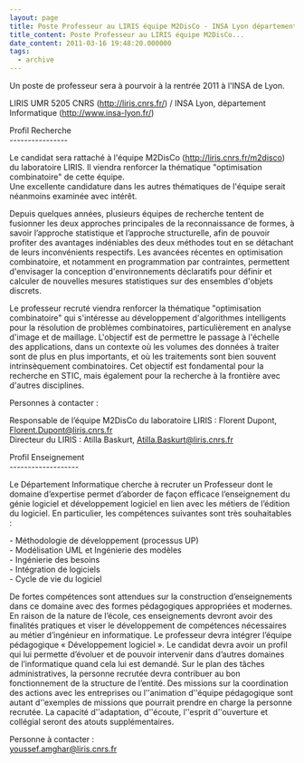```yaml
---
layout: page
title: Poste Professeur au LIRIS équipe M2DisCo - INSA Lyon département Informatique
title_content: Poste Professeur au LIRIS équipe M2DisCo...
date_content: 2011-03-16 19:48:20.000000
tags:
  - archive
---
```

Un poste de professeur sera à pourvoir à la rentrée 2011 à l'INSA de Lyon.  
  
LIRIS UMR 5205 CNRS (<http://liris.cnrs.fr/>) / INSA Lyon, département
Informatique (<http://www.insa-lyon.fr/>)  
  
  
Profil Recherche  
\----------------  
  
Le candidat sera rattaché à l'équipe M2DisCo (<http://liris.cnrs.fr/m2disco>)
du laboratoire LIRIS. Il viendra renforcer la thématique "optimisation
combinatoire" de cette équipe.  
Une excellente candidature dans les autres thématiques de l'équipe serait
néanmoins examinée avec intérêt.  
  
Depuis quelques années, plusieurs équipes de recherche tentent de fusionner
les deux approches principales de la reconnaissance de formes, à savoir
l’approche statistique et l’approche structurelle, afin de pouvoir profiter
des avantages indéniables des deux méthodes tout en se détachant de leurs
inconvénients respectifs. Les avancées récentes en optimisation combinatoire,
et notamment en programmation par contraintes, permettent d'envisager la
conception d'environnements déclaratifs pour définir et calculer de nouvelles
mesures statistiques sur des ensembles d'objets discrets.  
  
Le professeur recruté viendra renforcer la thématique "optimisation
combinatoire" qui s'intéresse au développement d'algorithmes intelligents pour
la résolution de problèmes combinatoires, particulièrement en analyse d'image
et de maillage. L'objectif est de permettre le passage à l'échelle des
applications, dans un contexte où les volumes des données à traiter sont de
plus en plus importants, et où les traitements sont bien souvent
intrinsèquement combinatoires. Cet objectif est fondamental pour la recherche
en STIC, mais également pour la recherche à la frontière avec d'autres
disciplines.  
  
  
Personnes à contacter :  
  
Responsable de l’équipe M2DisCo du laboratoire LIRIS : Florent Dupont,
[Florent.Dupont@liris.cnrs.fr](mailto:Florent.Dupont@liris.cnrs.fr)  
Directeur du LIRIS : Atilla Baskurt,
[Atilla.Baskurt@liris.cnrs.fr](mailto:Atilla.Baskurt@liris.cnrs.fr)  
  
Profil Enseignement  
\-------------------  
  
Le Département Informatique cherche à recruter un Professeur dont le domaine
d’expertise permet d’aborder de façon efficace l’enseignement du génie
logiciel et développement logiciel en lien avec les métiers de l’édition du
logiciel. En particulier, les compétences suivantes sont très souhaitables :  
  
-­ Méthodologie de développement (processus UP)  
-­ Modélisation UML et Ingénierie des modèles  
-­ Ingénierie des besoins  
-­ Intégration de logiciels  
-­ Cycle de vie du logiciel  
  
De fortes compétences sont attendues sur la construction d’enseignements dans
ce domaine avec des formes pédagogiques appropriées et modernes. En raison de
la nature de l’école, ces enseignements devront avoir des finalités pratiques
et viser le développement de compétences nécessaires au métier d’ingénieur en
informatique. Le professeur devra intégrer l’équipe pédagogique «
Développement logiciel ». Le candidat devra avoir un profil qui lui permette
d’évoluer et de pouvoir intervenir dans d’autres domaines de l’informatique
quand cela lui est demandé. Sur le plan des tâches administratives, la
personne recrutée devra contribuer au bon fonctionnement de la structure de
l’entité. Des missions sur la coordination des actions avec les entreprises ou
l'ʹanimation d'ʹéquipe pédagogique sont autant d'ʹexemples de missions que
pourrait prendre en charge la personne recrutée. La capacité d'ʹadaptation,
d'ʹécoute, l'ʹesprit d'ʹouverture et collégial seront des atouts
supplémentaires.  
  
Personne à contacter :  
[youssef.amghar@liris.cnrs.fr](mailto:youssef.amghar@liris.cnrs.fr)

